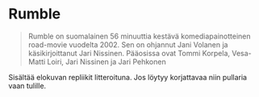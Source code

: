# Rumble

> Rumble on suomalainen 56 minuuttia kestävä komediapainotteinen road-movie vuodelta 2002. Sen on ohjannut Jani Volanen ja käsikirjoittanut Jari Nissinen. Pääosissa ovat Tommi Korpela, Vesa-Matti Loiri, Jari Nissinen ja Jari Pehkonen

Sisältää elokuvan repliikit litteroituna. Jos löytyy korjattavaa niin pullaria vaan tulille.
